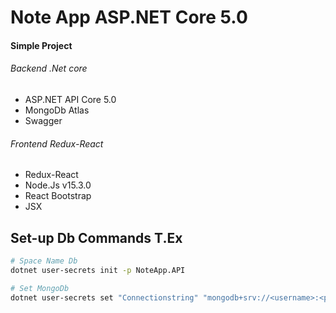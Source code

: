 # Note App ASP.NET Core 5.0
#### Simple Project


###### Backend .Net core
* ASP.NET API Core 5.0
* MongoDb Atlas
* Swagger

###### Frontend Redux-React
* Redux-React
* Node.Js v15.3.0
* React Bootstrap
* JSX

## Set-up Db Commands T.Ex

``` bash
# Space Name Db
dotnet user-secrets init -p NoteApp.API

# Set MongoDb
dotnet user-secrets set "Connectionstring" "mongodb+srv://<username>:<password>@test.wzl6u.mongodb.net/<dbname>?retryWrites=true&w=majority"-p NoteApp.API
```
